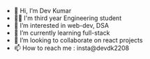 - 👋 Hi, I’m Dev Kumar 
- 🧑‍🎓 I'm third year Engineering student 
- 👀 I’m interested in web-dev, DSA
- 🌱 I’m currently learning full-stack
- 💞️ I’m looking to collaborate on react projects 
- 📫 How to reach me : insta@devdk2208

<!---
DevDK12/DevDK12 is a ✨ special ✨ repository because its `README.md` (this file) appears on your GitHub profile.
You can click the Preview link to take a look at your changes.
--->
